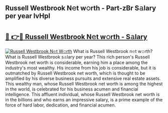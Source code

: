 ## Russell Westbrook N𝚎t w𝚘rth - Part-zBr S𝚊lary per year lvHpI

# <h2><a href="http://gc2s99r.nevu.top/?p=Russell+Westbrook">🔗 👉🔴 Russell Westbrook N𝚎t w𝚘rth - S𝚊lary</a></h2>

[![Russell Westbrook N𝚎t W𝚘rth](https://i.imgur.com/Oavwk0R.jpeg)](http://gc2s99r.nevu.top/?p=Russell+Westbrook)
What is Russell Westbrook n𝚎t w𝚘rth? What is Russell Westbrook s𝚊lary per year?
This rich person's Russell Westbrook net worth is considerable, earning him a place among the industry's most wealthy. His income from his job is considerable, but it is outmatched by Russell Westbrook net worth, which is thought to be amplified by his diverse business pursuits and extensive real estate assets. This wealthy man, whose Russell Westbrook net worth is among the highest in the world, is celebrated for his business acumen and financial intelligence. This affluent individual, whose Russell Westbrook net worth is in the billions and who earns an impressive salary, is a prime example of the force of hard labor, dedication, and financial acumen.
